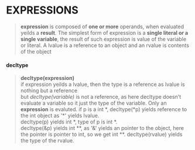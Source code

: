 # EXPRESSIONS
>   **expression** is composed of **one or more** operands, when evaluated yeilds a **result**. The simplest form of 
>   expression is a **single literal or a single variable**, the result of such expression is value of the variable or
>   literal. A lvalue is a reference to an object and an rvalue is contents of the object

####    decltype
>   **decltype(expression)**     
>   if expression yeilds a lvalue, then the type is a reference as lvalue is nothing but a reference     
>   but *decltype(variable)* is not a reference, as here decltype doesn't evaluate a variable so it just the type of the 
>   variable. Only an **expression** is evaluted.
>   if p is a int \*, 
        decltype(*p) yields reference to the int object as '\*' yields lvalue.       
        decltype(p) yields int *, type of p is int *.          
        decltype(&p) yields int **, as '&' yields an pointer to the object, here the pointer is pointer to int, so we get
        int **.
>   decltype(rvalue) yields the type of the rvalue.
